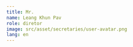 ```yaml
---
title: Mr. 
name: Leang Khun Pav
role: diretor
image: src/asset/secretaries/user-avatar.png
lang: en
---
```

